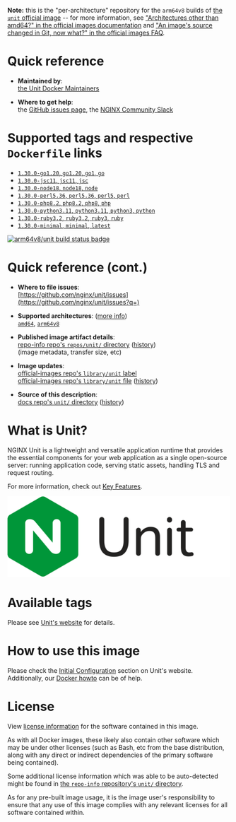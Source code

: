 <!--

********************************************************************************

WARNING:

    DO NOT EDIT "unit/README.md"

    IT IS AUTO-GENERATED

    (from the other files in "unit/" combined with a set of templates)

********************************************************************************

-->

**Note:** this is the "per-architecture" repository for the `arm64v8` builds of [the `unit` official image](https://hub.docker.com/_/unit) -- for more information, see ["Architectures other than amd64?" in the official images documentation](https://github.com/docker-library/official-images#architectures-other-than-amd64) and ["An image's source changed in Git, now what?" in the official images FAQ](https://github.com/docker-library/faq#an-images-source-changed-in-git-now-what).

# Quick reference

-	**Maintained by**:  
	[the Unit Docker Maintainers](https://github.com/nginx/unit)

-	**Where to get help**:  
	the [GitHub issues page](https://github.com/nginx/unit/issues), the [NGINX Community Slack](https://community.nginx.org/joinslack)

# Supported tags and respective `Dockerfile` links

-	[`1.30.0-go1.20`, `go1.20`, `go1`, `go`](https://github.com/nginx/unit/blob/92ffcb89f8e145299e837438f0a0de93d73ffede/pkg/docker/Dockerfile.go1.20)
-	[`1.30.0-jsc11`, `jsc11`, `jsc`](https://github.com/nginx/unit/blob/92ffcb89f8e145299e837438f0a0de93d73ffede/pkg/docker/Dockerfile.jsc11)
-	[`1.30.0-node18`, `node18`, `node`](https://github.com/nginx/unit/blob/92ffcb89f8e145299e837438f0a0de93d73ffede/pkg/docker/Dockerfile.node18)
-	[`1.30.0-perl5.36`, `perl5.36`, `perl5`, `perl`](https://github.com/nginx/unit/blob/92ffcb89f8e145299e837438f0a0de93d73ffede/pkg/docker/Dockerfile.perl5.36)
-	[`1.30.0-php8.2`, `php8.2`, `php8`, `php`](https://github.com/nginx/unit/blob/92ffcb89f8e145299e837438f0a0de93d73ffede/pkg/docker/Dockerfile.php8.2)
-	[`1.30.0-python3.11`, `python3.11`, `python3`, `python`](https://github.com/nginx/unit/blob/92ffcb89f8e145299e837438f0a0de93d73ffede/pkg/docker/Dockerfile.python3.11)
-	[`1.30.0-ruby3.2`, `ruby3.2`, `ruby3`, `ruby`](https://github.com/nginx/unit/blob/92ffcb89f8e145299e837438f0a0de93d73ffede/pkg/docker/Dockerfile.ruby3.2)
-	[`1.30.0-minimal`, `minimal`, `latest`](https://github.com/nginx/unit/blob/92ffcb89f8e145299e837438f0a0de93d73ffede/pkg/docker/Dockerfile.minimal)

[![arm64v8/unit build status badge](https://img.shields.io/jenkins/s/https/doi-janky.infosiftr.net/job/multiarch/job/arm64v8/job/unit.svg?label=arm64v8/unit%20%20build%20job)](https://doi-janky.infosiftr.net/job/multiarch/job/arm64v8/job/unit/)

# Quick reference (cont.)

-	**Where to file issues**:  
	[https://github.com/nginx/unit/issues](https://github.com/nginx/unit/issues?q=)

-	**Supported architectures**: ([more info](https://github.com/docker-library/official-images#architectures-other-than-amd64))  
	[`amd64`](https://hub.docker.com/r/amd64/unit/), [`arm64v8`](https://hub.docker.com/r/arm64v8/unit/)

-	**Published image artifact details**:  
	[repo-info repo's `repos/unit/` directory](https://github.com/docker-library/repo-info/blob/master/repos/unit) ([history](https://github.com/docker-library/repo-info/commits/master/repos/unit))  
	(image metadata, transfer size, etc)

-	**Image updates**:  
	[official-images repo's `library/unit` label](https://github.com/docker-library/official-images/issues?q=label%3Alibrary%2Funit)  
	[official-images repo's `library/unit` file](https://github.com/docker-library/official-images/blob/master/library/unit) ([history](https://github.com/docker-library/official-images/commits/master/library/unit))

-	**Source of this description**:  
	[docs repo's `unit/` directory](https://github.com/docker-library/docs/tree/master/unit) ([history](https://github.com/docker-library/docs/commits/master/unit))

# What is Unit?

NGINX Unit is a lightweight and versatile application runtime that provides the essential components for your web application as a single open-source server: running application code, serving static assets, handling TLS and request routing.

For more information, check out [Key Features](https://unit.nginx.org/keyfeatures).

![logo](https://raw.githubusercontent.com/docker-library/docs/d6e69ebb56fe6890bd6ec587295ff1d67e2849fe/unit/logo.svg?sanitize=true)

# Available tags

Please see [Unit's website](https://unit.nginx.org/installation/#docker-images) for details.

# How to use this image

Please check the [Initial Configuration](https://unit.nginx.org/installation/#initial-configuration) section on Unit's website. Additionally, our [Docker howto](https://unit.nginx.org/howto/docker/) can be of help.

# License

View [license information](https://raw.githubusercontent.com/nginx/unit/master/LICENSE) for the software contained in this image.

As with all Docker images, these likely also contain other software which may be under other licenses (such as Bash, etc from the base distribution, along with any direct or indirect dependencies of the primary software being contained).

Some additional license information which was able to be auto-detected might be found in [the `repo-info` repository's `unit/` directory](https://github.com/docker-library/repo-info/tree/master/repos/unit).

As for any pre-built image usage, it is the image user's responsibility to ensure that any use of this image complies with any relevant licenses for all software contained within.
